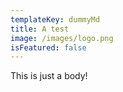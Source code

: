 ```yaml
---
templateKey: dummyMd
title: A test
image: /images/logo.png
isFeatured: false
---
```

This is just a body!